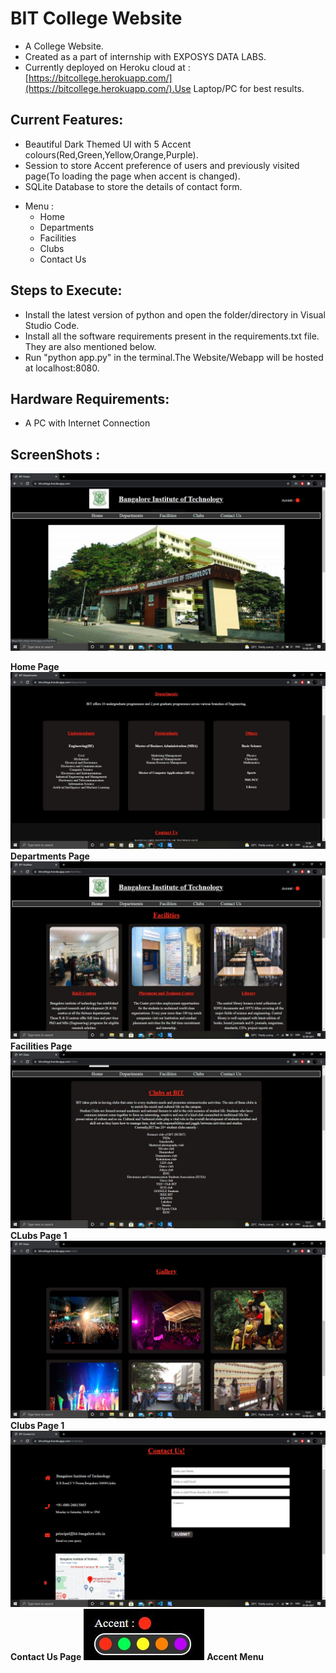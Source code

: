 # BIT College Website

- A College Website.
- Created as a part of internship with EXPOSYS DATA LABS.
- Currently deployed on Heroku cloud at : [https://bitcollege.herokuapp.com/](https://bitcollege.herokuapp.com/).Use Laptop/PC for best results.

## Current Features:

- Beautiful Dark Themed UI with 5 Accent colours(Red,Green,Yellow,Orange,Purple).
- Session to store Accent preference of users and previously visited page(To loading the page when accent is changed).
- SQLite Database to store the details of contact form.

* Menu :
  - Home
  - Departments
  - Facilities
  - Clubs
  - Contact Us

## Steps to Execute:

- Install the latest version of python and open the folder/directory in Visual Studio Code.
- Install all the software requirements present in the requirements.txt file. They are also mentioned below.
- Run "python app.py" in the terminal.The Website/Webapp will be hosted at localhost:8080.

## Hardware Requirements:

- A PC with Internet Connection

## ScreenShots :

![Home Page](/static/images/sc/Home1.JPG)

**Home Page**
![Departments Page](/static/images/sc/Departments.JPG)
**Departments Page**
![Facilities Page](/static/images/sc/Facilities_1.JPG)
**Facilities Page**
![Clubs Page 1(Clubs)](/static/images/sc/Clubs_1.JPG)
**CLubs Page 1**
![Clubs Page 2(Gallery)](/static/images/sc/Clubs_2.JPG)
**Clubs Page 1**
![Contact Us Page](/static/images/sc/Contact_Us.JPG)
**Contact Us Page**
![Accent Menu](/static/images/sc/Accent_Menu.JPG)
**Accent Menu**
